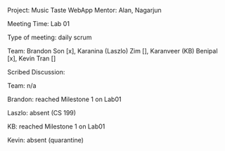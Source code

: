 Project: Music Taste WebApp
Mentor: Alan, Nagarjun

Meeting Time: Lab 01

Type of meeting: daily scrum

Team: Brandon Son [x], Karanina (Laszlo) Zim [], Karanveer (KB) Benipal [x], Kevin Tran []

Scribed Discussion:

Team: n/a

Brandon: reached Milestone 1 on Lab01

Laszlo: absent (CS 199)

KB: reached Milestone 1 on Lab01

Kevin: absent (quarantine)
